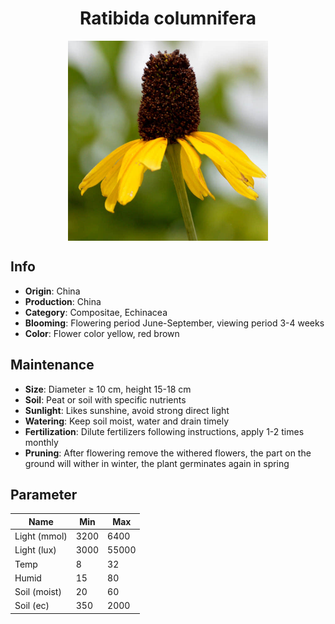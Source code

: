 <h1 align='center'>Ratibida columnifera</h1>
<p align="center">
    <img 
        align='center'
        width='320'
        src="../images/ratibida columnifera.png" 
        alt='Ratibida columnifera' />
</p>

## Info

 - **Origin**: China
 - **Production**: China
 - **Category**: Compositae, Echinacea
 - **Blooming**: Flowering period June-September, viewing period 3-4 weeks
 - **Color**: Flower color yellow, red brown

## Maintenance

 - **Size**: Diameter ≥ 10 cm, height 15-18 cm
 - **Soil**: Peat or soil with specific nutrients
 - **Sunlight**: Likes sunshine, avoid strong direct light
 - **Watering**: Keep soil moist, water and drain timely
 - **Fertilization**: Dilute fertilizers following instructions, apply 1-2 times monthly
 - **Pruning**: After flowering remove the withered flowers, the part on the ground will wither in winter, the plant germinates again in spring

## Parameter

| Name         | Min  | Max   |
|--------------|------|-------|
| Light (mmol) | 3200 | 6400  |
| Light (lux)  | 3000 | 55000 |
| Temp         | 8    | 32    |
| Humid        | 15   | 80    |
| Soil (moist) | 20   | 60    |
| Soil (ec)    | 350  | 2000  |